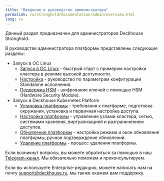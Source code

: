 ```yaml
---
title: "Введение в руководство администратора"
permalink: ru/stronghold/documentation/admin/overview.html
lang: ru
---
```


Данный раздел предназначен для администраторов Deckhouse Stronghold.

В руководстве администратора платформы представлены следующие разделы:

- Запуск в ОС Linux
  - [Запуск в ОС Linux](./standalone/installation.html) - быстрый старт с примером настройки кластера в режиме высокой дсотупности.
  - [Настройка](./standalone/configuration.html) - руководство по параметрам конфигурации Standalone исполнения.
  - [Поддержка HSM](./standalone/hsm.html) - шифрование ключей с помощью HSM (Hardware Security Module).
- Запуск в Deckhouse Kubernetes Platform
  - [Установка платформы](./install/requirements.html) - требования к платформе, подготовка окружения, установка и первичная настройка доступа.
  - [Настройка платформы](./platform-management/node-management/node-group.html) - управление узлами кластера, сетью, системами хранения, виртуализацией и разграничением доступов.
  - [Обновление платформы](./update/update.html) - настройка режима и окон обновления платформы, ручное подтверждение обновлений.
  - [Удаление платформы](./removing/removing.html) - процесс удаления платформы.

Если возникнут вопросы, вы можете обратиться за помощью в наш [Telegram-канал](https://t.me/deckhouse_ru). Мы обязательно поможем и проконсультируем.

Если вы используете Enterprise-редакцию, можете написать нам на почту&nbsp;<a href="mailto:support@deckhouse.ru">support@deckhouse.ru</a>, мы также окажем вам поддержку.
